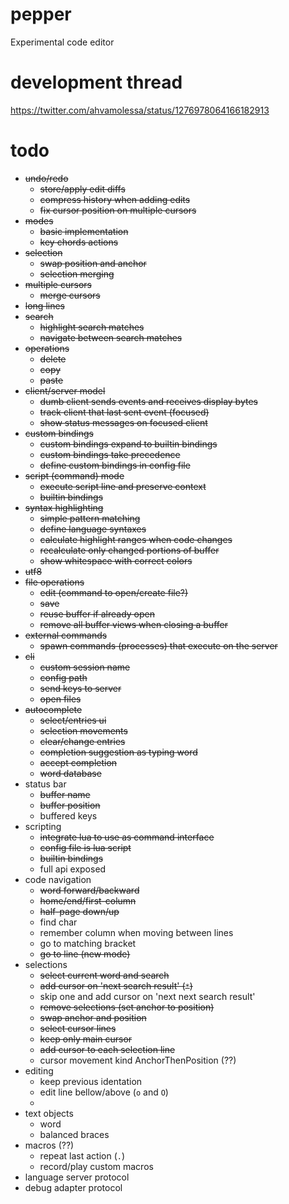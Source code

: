 # pepper
Experimental code editor

# development thread
https://twitter.com/ahvamolessa/status/1276978064166182913

# todo
- ~~undo/redo~~
	- ~~store/apply edit diffs~~
	- ~~compress history when adding edits~~
	- ~~fix cursor position on multiple cursors~~
- ~~modes~~
	- ~~basic implementation~~
	- ~~key chords actions~~
- ~~selection~~
	- ~~swap position and anchor~~
	- ~~selection merging~~
- ~~multiple cursors~~
	- ~~merge cursors~~
- ~~long lines~~
- ~~search~~
	- ~~highlight search matches~~
	- ~~navigate between search matches~~
- ~~operations~~
	- ~~delete~~
	- ~~copy~~
	- ~~paste~~
- ~~client/server model~~
	- ~~dumb client sends events and receives display bytes~~
	- ~~track client that last sent event (focused)~~
	- ~~show status messages on focused client~~
- ~~custom bindings~~
	- ~~custom bindings expand to builtin bindings~~
	- ~~custom bindings take precedence~~
	- ~~define custom bindings in config file~~
- ~~script (command) mode~~
	- ~~execute script line and preserve context~~
	- ~~builtin bindings~~
- ~~syntax highlighting~~
	- ~~simple pattern matching~~
	- ~~define language syntaxes~~
	- ~~calculate highlight ranges when code changes~~
	- ~~recalculate only changed portions of buffer~~
	- ~~show whitespace with correct colors~~
- ~~utf8~~
- ~~file operations~~
	- ~~edit (command to open/create file?)~~
	- ~~save~~
	- ~~reuse buffer if already open~~
	- ~~remove all buffer views when closing a buffer~~
- ~~external commands~~
	- ~~spawn commands (processes) that execute on the server~~
- ~~cli~~
	- ~~custom session name~~
	- ~~config path~~
	- ~~send keys to server~~
	- ~~open files~~
- ~~autocomplete~~
	- ~~select/entries ui~~
	- ~~selection movements~~
	- ~~clear/change entries~~
	- ~~completion suggestion as typing word~~
	- ~~accept completion~~
	- ~~word database~~
- status bar
	- ~~buffer name~~
	- ~~buffer position~~
	- buffered keys
- scripting
	- ~~integrate lua to use as command interface~~
	- ~~config file is lua script~~
	- ~~builtin bindings~~
	- full api exposed
- code navigation
	- ~~word forward/backward~~
	- ~~home/end/first-column~~
	- ~~half-page down/up~~
	- find char
	- remember column when moving between lines
	- go to matching bracket
	- ~~go to line (new mode)~~
- selections
	- ~~select current word and search~~
	- ~~add cursor on 'next search result' (`*`)~~
	- skip one and add cursor on 'next next search result'
	- ~~remove selections (set anchor to position)~~
	- ~~swap anchor and position~~
	- ~~select cursor lines~~
	- ~~keep only main cursor~~
	- ~~add cursor to each selection line~~
	- cursor movement kind AnchorThenPosition (??)
- editing
	- keep previous identation
	- edit line bellow/above (`o` and `O`)
	- 
- text objects
	- word
	- balanced braces
- macros (??)
	- repeat last action (`.`)
	- record/play custom macros
- language server protocol
- debug adapter protocol

